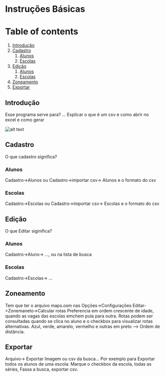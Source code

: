 # Instruções Básicas

# Table of contents
1. [Introdução](#introduction)
2. [Cadastro](#cadastro)
    1. [Alunos](#alunos1)
    2. [Escolas](#escolas1)
3. [Edição](#editar)
    1. [Alunos](#alunos2)
    2. [Escolas](#escolas2)
4. [Zoneamento](#zonea)
5. [Exportar](#export)

## Introdução <a name="introduction"></a>
Esse programa serve para? ...
Explicar o que é um csv e como abrir no excel e como gerar

[//]: # (Isso é um comentário e abaixo é como adicionar uma imagem que esteja na pasta DOCS)
[//]: # ( Como usar markdown: https://github.com/adam-p/markdown-here/wiki/Markdown-Cheatsheet)

![alt text](https://raw.githubusercontent.com/matheusfillipe/ganec/DOCS/main.png)
 



## Cadastro <a name="cadastro"></a>
O que cadastro significa?

### Alunos <a name="alunos1"></a>
Cadastro->Alunos ou Cadastro->importar csv-> Alunos e o formato do csv

### Escolas <a name="escolas1"></a>
Cadastro->Escolas ou Cadastro->importar csv-> Escolas e o formato do csv

## Edição <a name="editar"></a>
O que Editar siginifica?

### Alunos <a name="alunos2"></a>
Cadastro->Aluno-> ..., ou na lista de busca

### Escolas <a name="escolas2"></a>
Cadastro->Escolas-> ...

## Zoneamento <a name="zonea"></a>
Tem que ter o arquivo maps.osm nas Opções->Configurações
Editar->Zonemaneto->Calcular rotas
Preferencia em ordem crescente de idade, quando as vagas das escolas emchem pula para outra.
Rotas podem ser consultadas quando se clica no aluno e o checkbox para visualizar rotas alternativas. 
Azul, verde, amarelo, vermelho e outras em preto --> Ordem de distância.

## Exportar <a name="export"></a>
Arquivo-> Exportar Imagem ou csv da busca...
Por exemplo para Exportar todos os alunos de uma escola: Marque o checkbox da escola, todas as séries, Fassa a busca, exportar csv. 